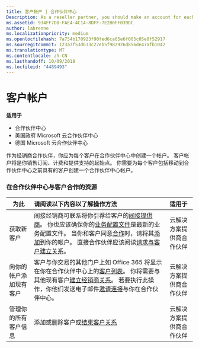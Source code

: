 ```yaml
---
title: 客户帐户 | 合作伙伴中心
Description: As a reseller partner, you should make an account for each of your customers in Partner Center. The customer account will be your starting point for selling subscriptions, billing, and providing support.
ms.assetid: 934FF7D8-FAE4-4C14-8DFF-7E2B0FF039DC
author: labrenne
ms.localizationpriority: medium
ms.openlocfilehash: 7a754b170923f90fed6ca05e6f005c05e8f52917
ms.sourcegitcommit: 123a7f53d633c27eb5f982926d856de47afb1042
ms.translationtype: MT
ms.contentlocale: zh-CN
ms.lasthandoff: 10/09/2018
ms.locfileid: "4489493"
---
```

# <a name="customer-accounts"></a>客户帐户

**适用于**

-  合作伙伴中心
-  美国政府 Microsoft 云合作伙伴中心
-  德国 Microsoft 云合作伙伴中心

作为经销商合作伙伴，你应为每个客户在合作伙伴中心中创建一个帐户。 客户帐户将是你销售订阅、计费和提供支持的起始点。 你需要为每个客户包括移动到合作伙伴中心之前具有的客户创建一个合作伙伴中心帐户。

### <a name="resources-for-working-with-your-customers-on-the-partner-center"></a>在合作伙伴中心与客户合作的资源

|**为此**   |**请阅读以下内容以了解操作方法**   |**适用于**|
|-----------------|:----------------------------|:--------------|
|获取新客户|间接经销商可联系将你引荐给客户的[间接提供商](indirect-reseller-tasks-in-partner-center.md)。 你也应该确保你的[业务配置文件](create-a-marketing-profile.md)是最新的业务配置文件。 当你和客户同意[合作](responding-to-referrals.md)时，请将其[添加](add-a-new-customer.md)到你的帐户。 直接合作伙伴应该阅读[请求与客户建立关系](request-a-relationship-with-a-customer.md)。|云解决方案提供商合作伙伴|
|向你的帐户添加现有客户   | 客户与你交易的其他门户上如 Office 365 将显示在你在合作伙伴中心上的[客户列表](see-your-customer-list.md)。 你将需要与其他现有客户[建立经销商关系](indirect-reseller-tasks-in-partner-center.md)。 若要执行此操作，你他们发送电子邮件[邀请连接](responding-to-referrals.md)与你在合作伙伴中心。   | 云解决方案提供商合作伙伴   |
|管理你的所有客户信息   | 添加或删除客户或[结束客户关系](remove-a-relationship.md)|   云解决方案提供商合作伙伴 |